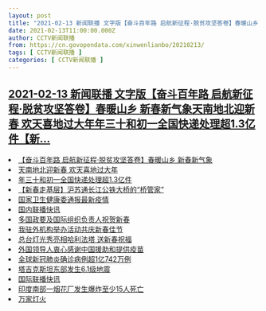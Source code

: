 ```yaml
---
layout: post
title: "2021-02-13 新闻联播 文字版【奋斗百年路 启航新征程·脱贫攻坚答卷】春暖山乡 新春新气象天南地北迎新春 欢天喜地过大年年三十和初一全国快递处理超1.3亿件【新"
date: 2021-02-13T11:00:00.000Z
author: CCTV新闻联播
from: https://cn.govopendata.com/xinwenlianbo/20210213/
tags: [ CCTV新闻联播 ]
categories: [ CCTV新闻联播 ]
---
```

<!--1613214000000-->
[2021-02-13 新闻联播 文字版【奋斗百年路 启航新征程·脱贫攻坚答卷】春暖山乡 新春新气象天南地北迎新春 欢天喜地过大年年三十和初一全国快递处理超1.3亿件【新...](https://cn.govopendata.com/xinwenlianbo/20210213/)
------

<div>
<li><a target="_blank" href="https://cn.govopendata.com/xinwenlianbo/20210213/#227067">【奋斗百年路 启航新征程·脱贫攻坚答卷】春暖山乡 新春新气象</a></li><li><a target="_blank" href="https://cn.govopendata.com/xinwenlianbo/20210213/#227068">天南地北迎新春 欢天喜地过大年</a></li><li><a target="_blank" href="https://cn.govopendata.com/xinwenlianbo/20210213/#227069">年三十和初一全国快递处理超1.3亿件</a></li><li><a target="_blank" href="https://cn.govopendata.com/xinwenlianbo/20210213/#227070">【新春走基层】沪苏通长江公铁大桥的“桥管家”</a></li><li><a target="_blank" href="https://cn.govopendata.com/xinwenlianbo/20210213/#227071">国家卫生健康委通报最新疫情</a></li><li><a target="_blank" href="https://cn.govopendata.com/xinwenlianbo/20210213/#227072">国内联播快讯</a></li><li><a target="_blank" href="https://cn.govopendata.com/xinwenlianbo/20210213/#227073">多国政要及国际组织负责人祝贺新春</a></li><li><a target="_blank" href="https://cn.govopendata.com/xinwenlianbo/20210213/#227074">我驻外机构举办活动共庆新春佳节</a></li><li><a target="_blank" href="https://cn.govopendata.com/xinwenlianbo/20210213/#227075">总台灯光秀亮相哈利法塔 送新春祝福</a></li><li><a target="_blank" href="https://cn.govopendata.com/xinwenlianbo/20210213/#227076">外国领导人衷心感谢中国援助和提供疫苗</a></li><li><a target="_blank" href="https://cn.govopendata.com/xinwenlianbo/20210213/#227077">全球新冠肺炎确诊病例超1亿742万例</a></li><li><a target="_blank" href="https://cn.govopendata.com/xinwenlianbo/20210213/#227078">塔吉克斯坦东部发生6.1级地震</a></li><li><a target="_blank" href="https://cn.govopendata.com/xinwenlianbo/20210213/#227079">国际联播快讯</a></li><li><a target="_blank" href="https://cn.govopendata.com/xinwenlianbo/20210213/#227080">印度南部一烟花厂发生爆炸至少15人死亡</a></li><li><a target="_blank" href="https://cn.govopendata.com/xinwenlianbo/20210213/#227081">万家灯火</a></li>
</div>
